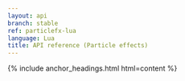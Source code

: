 ```yaml
---
layout: api
branch: stable
ref: particlefx-lua
language: Lua
title: API reference (Particle effects)
---
```

{% include anchor_headings.html html=content %}